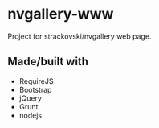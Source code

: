 # nvgallery-www

Project for strackovski/nvgallery web page.

## Made/built with

- RequireJS
- Bootstrap
- jQuery
- Grunt
- nodejs
